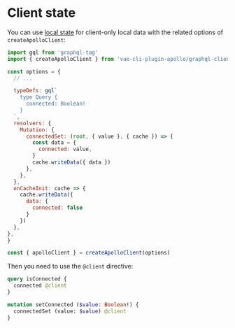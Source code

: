 # Client state

You can use [local state](https://www.apollographql.com/docs/react/essentials/local-state.html) for client-only local data with the related options of `createApolloClient`:

```js
import gql from 'graphql-tag'
import { createApolloClient } from 'vue-cli-plugin-apollo/graphql-client'

const options = {
  // ...

  typeDefs: gql`
    type Query {
      connected: Boolean!
    }
  `,
  resolvers: {
    Mutation: {
      connectedSet: (root, { value }, { cache }) => {
        const data = {
          connected: value,
        }
        cache.writeData({ data })
      },
    },
  },
  onCacheInit: cache => {
    cache.writeData({
      data: {
        connected: false
      }
    })
  },
},
}

const { apolloClient } = createApolloClient(options)
```

Then you need to use the `@client` directive:

```graphql
query isConnected {
  connected @client
}
```

```graphql
mutation setConnected ($value: Boolean!) {
  connectedSet (value: $value) @client
}
```
